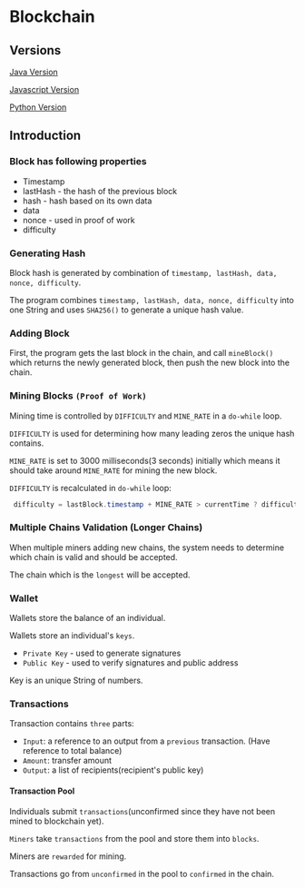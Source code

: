 # Blockchain
## Versions
[Java Version](https://github.com/PuChen7/blockchain_simulator/tree/master/blockchain-java)

[Javascript Version](https://github.com/PuChen7/blockchain_simulator)

[Python Version](https://github.com/PuChen7/blockchain_simulator/tree/master/blockchain_python)

## Introduction
### Block has following properties
* Timestamp
* lastHash - the hash of the previous block 
* hash - hash based on its own data
* data
* nonce - used in proof of work
* difficulty

### Generating Hash
Block hash is generated by combination of `timestamp, lastHash, data, nonce, difficulty`. 

The program combines `timestamp, lastHash, data, nonce, difficulty` into one String and uses `SHA256()` to generate a unique hash value.

### Adding Block
First, the program gets the last block in the chain, and call `mineBlock()` which returns the newly generated block, then push the new block into the chain.

### Mining Blocks `(Proof of Work)`
Mining time is controlled by `DIFFICULTY` and `MINE_RATE` in a `do-while` loop. 

`DIFFICULTY` is used for determining how many leading zeros the unique hash contains.

`MINE_RATE` is set to 3000 milliseconds(3 seconds) initially which means it should take around `MINE_RATE` for mining the new block.

`DIFFICULTY` is recalculated in `do-while` loop:
```java
 difficulty = lastBlock.timestamp + MINE_RATE > currentTime ? difficulty + 1 : difficulty - 1;
```

### Multiple Chains Validation (Longer Chains)
When multiple miners adding new chains, the system needs to determine which chain is valid and should be accepted. 

The chain which is the `longest` will be accepted. 

### Wallet
Wallets store the balance of an individual.

Wallets store an individual's `keys`.

* `Private Key` - used to generate signatures
* `Public Key` - used to verify signatures and public address

Key is an unique String of numbers. 

### Transactions
Transaction contains `three` parts:
* `Input`: a reference to an output from a `previous` transaction. (Have reference to total balance)
* `Amount`: transfer amount
* `Output`: a list of recipients(recipient's public key)

#### Transaction Pool
Individuals submit `transactions`(unconfirmed since they have not been mined to blockchain yet).

`Miners` take `transactions` from the pool and store them into `blocks`.

Miners are `rewarded` for mining.

Transactions go from `unconfirmed` in the pool to `confirmed` in the chain.